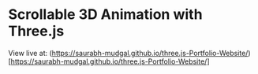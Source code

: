 # Scrollable 3D Animation with Three.js

View live at: (https://saurabh-mudgal.github.io/three.js-Portfolio-Website/)[https://saurabh-mudgal.github.io/three.js-Portfolio-Website/]
